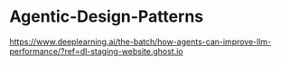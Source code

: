 # Agentic-Design-Patterns

https://www.deeplearning.ai/the-batch/how-agents-can-improve-llm-performance/?ref=dl-staging-website.ghost.io
